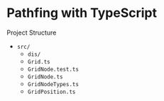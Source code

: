 # Pathfing with TypeScript 

Project Structure 

* `src/`
    * `dis/` 
    * `Grid.ts` 
    * `GridNode.test.ts` 
    * `GridNode.ts` 
    * `GridNodeTypes.ts` 
    * `GridPosition.ts` 